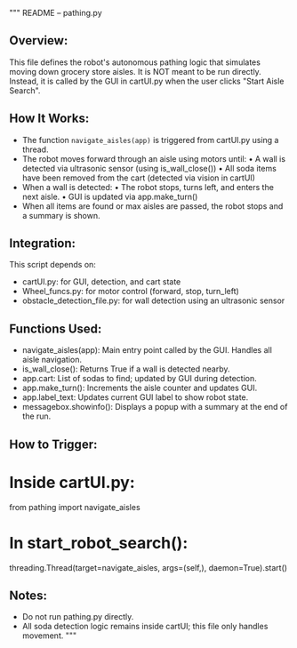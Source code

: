 """
README – pathing.py

Overview:
---------
This file defines the robot's autonomous pathing logic that simulates moving down grocery store aisles.
It is NOT meant to be run directly. Instead, it is called by the GUI in cartUI.py when the user clicks "Start Aisle Search".

How It Works:
-------------
- The function `navigate_aisles(app)` is triggered from cartUI.py using a thread.
- The robot moves forward through an aisle using motors until:
    • A wall is detected via ultrasonic sensor (using is_wall_close())
    • All soda items have been removed from the cart (detected via vision in cartUI)
- When a wall is detected:
    • The robot stops, turns left, and enters the next aisle.
    • GUI is updated via app.make_turn()
- When all items are found or max aisles are passed, the robot stops and a summary is shown.

Integration:
------------
This script depends on:
- cartUI.py: for GUI, detection, and cart state
- Wheel_funcs.py: for motor control (forward, stop, turn_left)
- obstacle_detection_file.py: for wall detection using an ultrasonic sensor

Functions Used:
---------------
- navigate_aisles(app): Main entry point called by the GUI. Handles all aisle navigation.
- is_wall_close(): Returns True if a wall is detected nearby.
- app.cart: List of sodas to find; updated by GUI during detection.
- app.make_turn(): Increments the aisle counter and updates GUI.
- app.label_text: Updates current GUI label to show robot state.
- messagebox.showinfo(): Displays a popup with a summary at the end of the run.

How to Trigger:
---------------
# Inside cartUI.py:
from pathing import navigate_aisles

# In start_robot_search():
threading.Thread(target=navigate_aisles, args=(self,), daemon=True).start()

Notes:
------
- Do not run pathing.py directly.
- All soda detection logic remains inside cartUI; this file only handles movement.
"""
